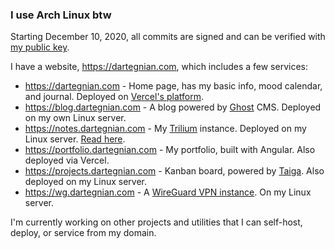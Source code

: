 ### I use Arch Linux btw

Starting December 10, 2020, all commits are signed and can be verified with [my public key](public_key.asc).

I have a website, https://dartegnian.com, which includes a few services:

- https://dartegnian.com - Home page, has my basic info, mood calendar, and journal. Deployed on [Vercel's platform](https://vercel.com/).
- https://blog.dartegnian.com - A blog powered by [Ghost](https://ghost.org/) CMS. Deployed on my own Linux server.
- https://notes.dartegnian.com - My [Trilium](https://github.com/zadam/trilium) instance. Deployed on my Linux server. [Read here](https://notes.dartegnian.com/share/about).
- https://portfolio.dartegnian.com - My portfolio, built with Angular. Also deployed via Vercel.
- https://projects.dartegnian.com - Kanban board, powered by [Taiga](https://www.taiga.io/). Also deployed on my Linux server.
- https://wg.dartegnian.com - A [WireGuard VPN instance](https://hub.docker.com/r/dartegnian/wg-easy-m3). On my Linux server.

I'm currently working on other projects and utilities that I can self-host, deploy, or service from my domain.

<!--
<img src="/github-metrics.svg" alt="Metrics" width="100%">
-->
 
